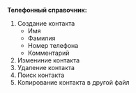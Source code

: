 __Телефонный справочник:__

1. Создание контакта
    - Имя
    - Фамилия
    - Номер телефона
    - Комментарий
2. Измениние контакта
3. Удаление контакта
4. Поиск контакта
5. Копирование контакта в другой файл